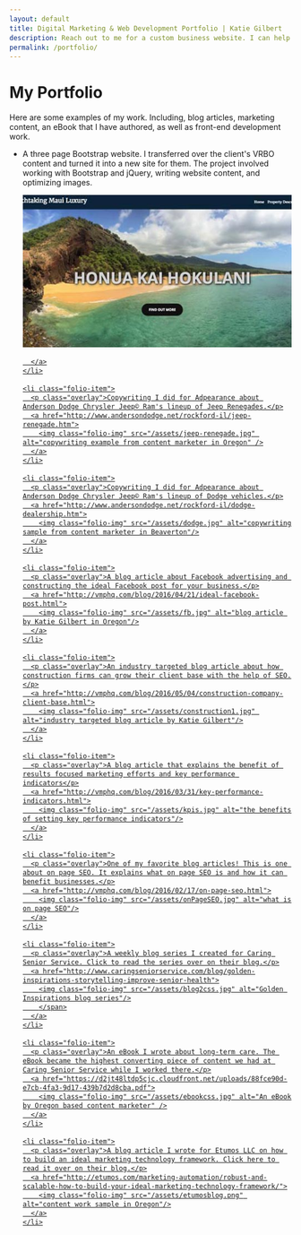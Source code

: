 ```yaml
---
layout: default
title: Digital Marketing & Web Development Portfolio | Katie Gilbert
description: Reach out to me for a custom business website. I can help you showcase your blog, portfolio, or boutique. Click to see my work or reach out to me today in Oregon.
permalink: /portfolio/
---
```

<div class="portfolio-page">
<div class="page-header">
  <h1 class="header-1">My Portfolio</h1>
</div>

<div id="portfolio-intro">
  <p>Here are some examples of my work. Including, blog articles, marketing content,
    an eBook that I have authored, as well as front-end development work.
  </p>
</div>

  <div class="page-wrapper">

  <ul id="portfolio-list">
    <li class="folio-item">
      <p class="overlay">A three page Bootstrap website. I transferred over the client's VRBO content and turned it into a new site for them. The project involved working with Bootstrap and jQuery, writing website content, and optimizing images.</p>
      <a href="http://mauiluxurybreathtaking.com/">
        <img class="folio-img" src="/assets/maui.jpg" alt="front-end development work sample in Oregon"/>

      </a>
    </li>

    <li class="folio-item">
      <p class="overlay">Copywriting I did for Adpearance about Anderson Dodge Chrysler Jeep© Ram's lineup of Jeep Renegades.</p>
      <a href="http://www.andersondodge.net/rockford-il/jeep-renegade.htm">
        <img class="folio-img" src="/assets/jeep-renegade.jpg" alt="copywriting example from content marketer in Oregon" />
      </a>
    </li>

    <li class="folio-item">
      <p class="overlay">Copywriting I did for Adpearance about Anderson Dodge Chrysler Jeep© Ram's lineup of Dodge vehicles.</p>
      <a href="http://www.andersondodge.net/rockford-il/dodge-dealership.htm">
        <img class="folio-img" src="/assets/dodge.jpg" alt="copywriting sample from content marketer in Beaverton"/>
      </a>
    </li>

    <li class="folio-item">
      <p class="overlay">A blog article about Facebook advertising and constructing the ideal Facebook post for your business.</p>
      <a href="http://vmphq.com/blog/2016/04/21/ideal-facebook-post.html">
        <img class="folio-img" src="/assets/fb.jpg" alt="blog article by Katie Gilbert in Oregon"/>
      </a>
    </li>

    <li class="folio-item">
      <p class="overlay">An industry targeted blog article about how construction firms can grow their client base with the help of SEO.</p>
      <a href="http://vmphq.com/blog/2016/05/04/construction-company-client-base.html">
        <img class="folio-img" src="/assets/construction1.jpg" alt="industry targeted blog article by Katie Gilbert"/>
      </a>
    </li>

    <li class="folio-item">
      <p class="overlay">A blog article that explains the benefit of results focused marketing efforts and key performance indicators</p>
      <a href="http://vmphq.com/blog/2016/03/31/key-performance-indicators.html">
        <img class="folio-img" src="/assets/kpis.jpg" alt="the benefits of setting key performance indicators"/>
      </a>
    </li>

    <li class="folio-item">
      <p class="overlay">One of my favorite blog articles! This is one about on page SEO. It explains what on page SEO is and how it can benefit businesses.</p>
      <a href="http://vmphq.com/blog/2016/02/17/on-page-seo.html">
        <img class="folio-img" src="/assets/onPageSEO.jpg" alt="what is on page SEO"/>
      </a>
    </li>

    <li class="folio-item">
      <p class="overlay">A weekly blog series I created for Caring Senior Service. Click to read the series over on their blog.</p>
      <a href="http://www.caringseniorservice.com/blog/golden-inspirations-storytelling-improve-senior-health">
        <img class="folio-img" src="/assets/blog2css.jpg" alt="Golden Inspirations blog series"/>
        </span>
      </a>
    </li>

    <li class="folio-item">
      <p class="overlay">An eBook I wrote about long-term care. The eBook became the highest converting piece of content we had at Caring Senior Service while I worked there.</p>
      <a href="https://d2jt48ltdp5cjc.cloudfront.net/uploads/88fce90d-e7cb-4fa3-9d17-439b7d2d8cba.pdf">
        <img class="folio-img" src="/assets/ebookcss.jpg" alt="An eBook by Oregon based content marketer" />
      </a>
    </li>

    <li class="folio-item">
      <p class="overlay">A blog article I wrote for Etumos LLC on how to build an ideal marketing technology framework. Click here to read it over on their blog.</p>
      <a href="http://etumos.com/marketing-automation/robust-and-scalable-how-to-build-your-ideal-marketing-technology-framework/">
        <img class="folio-img" src="/assets/etumosblog.png" alt="content work sample in Oregon"/>
      </a>
    </li>
  </ul>
  </div>
